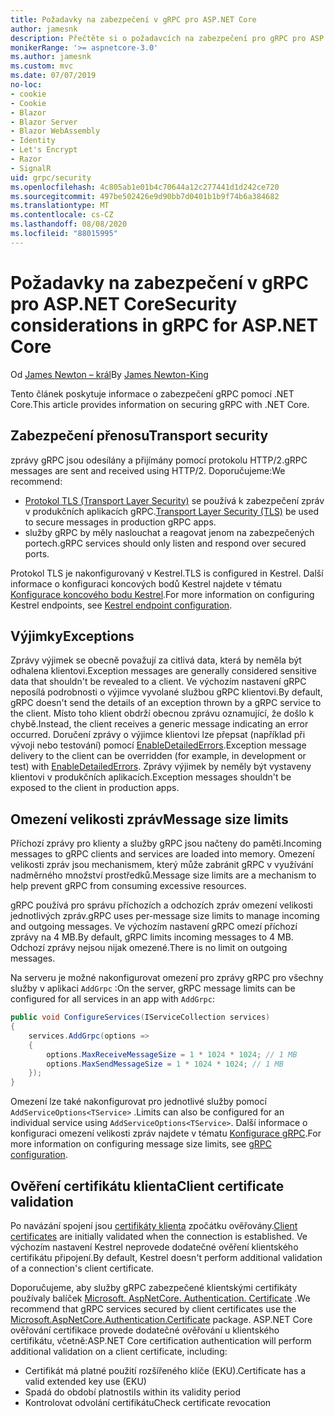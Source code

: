 ```yaml
---
title: Požadavky na zabezpečení v gRPC pro ASP.NET Core
author: jamesnk
description: Přečtěte si o požadavcích na zabezpečení pro gRPC pro ASP.NET Core.
monikerRange: '>= aspnetcore-3.0'
ms.author: jamesnk
ms.custom: mvc
ms.date: 07/07/2019
no-loc:
- cookie
- Cookie
- Blazor
- Blazor Server
- Blazor WebAssembly
- Identity
- Let's Encrypt
- Razor
- SignalR
uid: grpc/security
ms.openlocfilehash: 4c805ab1e01b4c70644a12c277441d1d242ce720
ms.sourcegitcommit: 497be502426e9d90bb7d0401b1b9f74b6a384682
ms.translationtype: MT
ms.contentlocale: cs-CZ
ms.lasthandoff: 08/08/2020
ms.locfileid: "88015995"
---
```

# <a name="security-considerations-in-grpc-for-aspnet-core"></a><span data-ttu-id="1e593-103">Požadavky na zabezpečení v gRPC pro ASP.NET Core</span><span class="sxs-lookup"><span data-stu-id="1e593-103">Security considerations in gRPC for ASP.NET Core</span></span>

<span data-ttu-id="1e593-104">Od [James Newton – král](https://twitter.com/jamesnk)</span><span class="sxs-lookup"><span data-stu-id="1e593-104">By [James Newton-King](https://twitter.com/jamesnk)</span></span>

<span data-ttu-id="1e593-105">Tento článek poskytuje informace o zabezpečení gRPC pomocí .NET Core.</span><span class="sxs-lookup"><span data-stu-id="1e593-105">This article provides information on securing gRPC with .NET Core.</span></span>

## <a name="transport-security"></a><span data-ttu-id="1e593-106">Zabezpečení přenosu</span><span class="sxs-lookup"><span data-stu-id="1e593-106">Transport security</span></span>

<span data-ttu-id="1e593-107">zprávy gRPC jsou odesílány a přijímány pomocí protokolu HTTP/2.</span><span class="sxs-lookup"><span data-stu-id="1e593-107">gRPC messages are sent and received using HTTP/2.</span></span> <span data-ttu-id="1e593-108">Doporučujeme:</span><span class="sxs-lookup"><span data-stu-id="1e593-108">We recommend:</span></span>

* <span data-ttu-id="1e593-109">[Protokol TLS (Transport Layer Security)](https://tools.ietf.org/html/rfc5246) se používá k zabezpečení zpráv v produkčních aplikacích gRPC.</span><span class="sxs-lookup"><span data-stu-id="1e593-109">[Transport Layer Security (TLS)](https://tools.ietf.org/html/rfc5246) be used to secure messages in production gRPC apps.</span></span>
* <span data-ttu-id="1e593-110">služby gRPC by měly naslouchat a reagovat jenom na zabezpečených portech.</span><span class="sxs-lookup"><span data-stu-id="1e593-110">gRPC services should only listen and respond over secured ports.</span></span>

<span data-ttu-id="1e593-111">Protokol TLS je nakonfigurovaný v Kestrel.</span><span class="sxs-lookup"><span data-stu-id="1e593-111">TLS is configured in Kestrel.</span></span> <span data-ttu-id="1e593-112">Další informace o konfiguraci koncových bodů Kestrel najdete v tématu [Konfigurace koncového bodu Kestrel](xref:fundamentals/servers/kestrel#endpoint-configuration).</span><span class="sxs-lookup"><span data-stu-id="1e593-112">For more information on configuring Kestrel endpoints, see [Kestrel endpoint configuration](xref:fundamentals/servers/kestrel#endpoint-configuration).</span></span>

## <a name="exceptions"></a><span data-ttu-id="1e593-113">Výjimky</span><span class="sxs-lookup"><span data-stu-id="1e593-113">Exceptions</span></span>

<span data-ttu-id="1e593-114">Zprávy výjimek se obecně považují za citlivá data, která by neměla být odhalena klientovi.</span><span class="sxs-lookup"><span data-stu-id="1e593-114">Exception messages are generally considered sensitive data that shouldn't be revealed to a client.</span></span> <span data-ttu-id="1e593-115">Ve výchozím nastavení gRPC neposílá podrobnosti o výjimce vyvolané službou gRPC klientovi.</span><span class="sxs-lookup"><span data-stu-id="1e593-115">By default, gRPC doesn't send the details of an exception thrown by a gRPC service to the client.</span></span> <span data-ttu-id="1e593-116">Místo toho klient obdrží obecnou zprávu oznamující, že došlo k chybě.</span><span class="sxs-lookup"><span data-stu-id="1e593-116">Instead, the client receives a generic message indicating an error occurred.</span></span> <span data-ttu-id="1e593-117">Doručení zprávy o výjimce klientovi lze přepsat (například při vývoji nebo testování) pomocí [EnableDetailedErrors](xref:grpc/configuration#configure-services-options).</span><span class="sxs-lookup"><span data-stu-id="1e593-117">Exception message delivery to the client can be overridden (for example, in development or test) with [EnableDetailedErrors](xref:grpc/configuration#configure-services-options).</span></span> <span data-ttu-id="1e593-118">Zprávy výjimek by neměly být vystaveny klientovi v produkčních aplikacích.</span><span class="sxs-lookup"><span data-stu-id="1e593-118">Exception messages shouldn't be exposed to the client in production apps.</span></span>

## <a name="message-size-limits"></a><span data-ttu-id="1e593-119">Omezení velikosti zpráv</span><span class="sxs-lookup"><span data-stu-id="1e593-119">Message size limits</span></span>

<span data-ttu-id="1e593-120">Příchozí zprávy pro klienty a služby gRPC jsou načteny do paměti.</span><span class="sxs-lookup"><span data-stu-id="1e593-120">Incoming messages to gRPC clients and services are loaded into memory.</span></span> <span data-ttu-id="1e593-121">Omezení velikosti zpráv jsou mechanismem, který může zabránit gRPC v využívání nadměrného množství prostředků.</span><span class="sxs-lookup"><span data-stu-id="1e593-121">Message size limits are a mechanism to help prevent gRPC from consuming excessive resources.</span></span>

<span data-ttu-id="1e593-122">gRPC používá pro správu příchozích a odchozích zpráv omezení velikosti jednotlivých zpráv.</span><span class="sxs-lookup"><span data-stu-id="1e593-122">gRPC uses per-message size limits to manage incoming and outgoing messages.</span></span> <span data-ttu-id="1e593-123">Ve výchozím nastavení gRPC omezí příchozí zprávy na 4 MB.</span><span class="sxs-lookup"><span data-stu-id="1e593-123">By default, gRPC limits incoming messages to 4 MB.</span></span> <span data-ttu-id="1e593-124">Odchozí zprávy nejsou nijak omezené.</span><span class="sxs-lookup"><span data-stu-id="1e593-124">There is no limit on outgoing messages.</span></span>

<span data-ttu-id="1e593-125">Na serveru je možné nakonfigurovat omezení pro zprávy gRPC pro všechny služby v aplikaci `AddGrpc` :</span><span class="sxs-lookup"><span data-stu-id="1e593-125">On the server, gRPC message limits can be configured for all services in an app with `AddGrpc`:</span></span>

```csharp
public void ConfigureServices(IServiceCollection services)
{
    services.AddGrpc(options =>
    {
        options.MaxReceiveMessageSize = 1 * 1024 * 1024; // 1 MB
        options.MaxSendMessageSize = 1 * 1024 * 1024; // 1 MB
    });
}
```

<span data-ttu-id="1e593-126">Omezení lze také nakonfigurovat pro jednotlivé služby pomocí `AddServiceOptions<TService>` .</span><span class="sxs-lookup"><span data-stu-id="1e593-126">Limits can also be configured for an individual service using `AddServiceOptions<TService>`.</span></span> <span data-ttu-id="1e593-127">Další informace o konfiguraci omezení velikosti zpráv najdete v tématu [Konfigurace gRPC](xref:grpc/configuration).</span><span class="sxs-lookup"><span data-stu-id="1e593-127">For more information on configuring message size limits, see [gRPC configuration](xref:grpc/configuration).</span></span>

## <a name="client-certificate-validation"></a><span data-ttu-id="1e593-128">Ověření certifikátu klienta</span><span class="sxs-lookup"><span data-stu-id="1e593-128">Client certificate validation</span></span>

<span data-ttu-id="1e593-129">Po navázání spojení jsou [certifikáty klienta](https://tools.ietf.org/html/rfc5246#section-7.4.4) zpočátku ověřovány.</span><span class="sxs-lookup"><span data-stu-id="1e593-129">[Client certificates](https://tools.ietf.org/html/rfc5246#section-7.4.4) are initially validated when the connection is established.</span></span> <span data-ttu-id="1e593-130">Ve výchozím nastavení Kestrel neprovede dodatečné ověření klientského certifikátu připojení.</span><span class="sxs-lookup"><span data-stu-id="1e593-130">By default, Kestrel doesn't perform additional validation of a connection's client certificate.</span></span>

<span data-ttu-id="1e593-131">Doporučujeme, aby služby gRPC zabezpečené klientskými certifikáty používaly balíček [Microsoft. AspNetCore. Authentication. Certificate](xref:security/authentication/certauth) .</span><span class="sxs-lookup"><span data-stu-id="1e593-131">We recommend that gRPC services secured by client certificates use the [Microsoft.AspNetCore.Authentication.Certificate](xref:security/authentication/certauth) package.</span></span> <span data-ttu-id="1e593-132">ASP.NET Core ověřování certifikace provede dodatečné ověřování u klientského certifikátu, včetně:</span><span class="sxs-lookup"><span data-stu-id="1e593-132">ASP.NET Core certification authentication will perform additional validation on a client certificate, including:</span></span>

* <span data-ttu-id="1e593-133">Certifikát má platné použití rozšířeného klíče (EKU).</span><span class="sxs-lookup"><span data-stu-id="1e593-133">Certificate has a valid extended key use (EKU)</span></span>
* <span data-ttu-id="1e593-134">Spadá do období platnosti</span><span class="sxs-lookup"><span data-stu-id="1e593-134">Is within its validity period</span></span>
* <span data-ttu-id="1e593-135">Kontrolovat odvolání certifikátu</span><span class="sxs-lookup"><span data-stu-id="1e593-135">Check certificate revocation</span></span>
